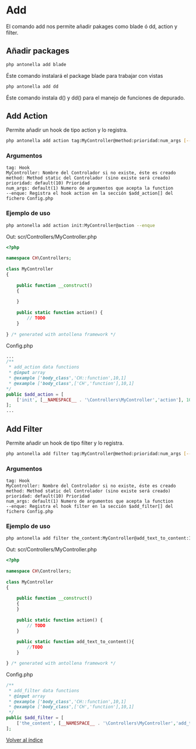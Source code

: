 # Add

El comando add nos permite añadir pakages como blade ó dd, action y filter.

## Añadir packages

```bash
php antonella add blade
```

Éste comando instalará el package blade para trabajar con vistas

```bash
php antonella add dd
```

Éste comando instala d() y dd() para el manejo de funciones de depurado.

## Add Action

Permite añadir un hook de tipo action y lo registra.

```bash
php antonella add action tag:MyController@method:prioridad:num_args [--enque]
```

### Argumentos

```text
tag: Hook
MyController: Nombre del Controlador si no existe, éste es creado
method: Method static del Controlador (sino existe será creado)
prioridad: default(10) Prioridad
num_args: default(1) Numero de argumentos que acepta la function	 	
--enque: Registra el hook action en la sección $add_action[] del fichero Config.php
```

### Ejemplo de uso

```bash
php antonella add action init:MyController@action --enque
```

Out: scr/Controllers/MyController.php

```php
<?php
    
namespace CH\Controllers;
          
class MyController
{
    
	public function __construct()
	{
	
	}
	
	public static function action() {
		// TODO
	}
	
} /* generated with antollena framework */
```

Config.php

```php
...
/**
 * add_action data functions
 * @input array
 * @example ['body_class','CH::function',10,1]
 * @example ['body_class',['CH','function'],10,1]
*/
public $add_action = [
	['init', [__NAMESPACE__ . '\Controllers\MyController','action'], 10, 1]
];
...
```

## Add Filter

Permite añadir un hook de tipo filter y lo registra.

```bash
php antonella add filter tag:MyController@method:prioridad:num_args [--enque]
```

### Argumentos

```text
tag: Hook
MyController: Nombre del Controlador si no existe, éste es creado
method: Method static del Controlador (sino existe será creado)
prioridad: default(10) Prioridad
num_args: default(1) Numero de argumentos que acepta la function	 	
--enque: Registra el hook filter en la sección $add_filter[] del fichero Config.php
```

### Ejemplo de uso

```bash
php antonella add filter the_content:MyController@add_text_to_content:10:1 --enque
```

Out: scr/Controllers/MyController.php

```php
<?php
    
namespace CH\Controllers;
          
class MyController
{
    
	public function __construct()
	{
  	}
	
	public static function action() {
		// TODO
	}
	
	public static function add_text_to_content(){
		//TODO
	}

} /* generated with antollena framework */
```

Config.php

```php
/**
 * add_filter data functions
 * @input array
 * @example ['body_class','CH::function',10,1]
 * @example ['body_class',['CH','function'],10,1]
 */
public $add_filter = [
	['the_content', [__NAMESPACE__ . '\Controllers\MyController','add_text_to_content'], 10, 1]
];
```

[Volver al índice](https://github.com/cehojac/antonella-framework-for-wp/tree/1.8/docs/1.8/readme.md)